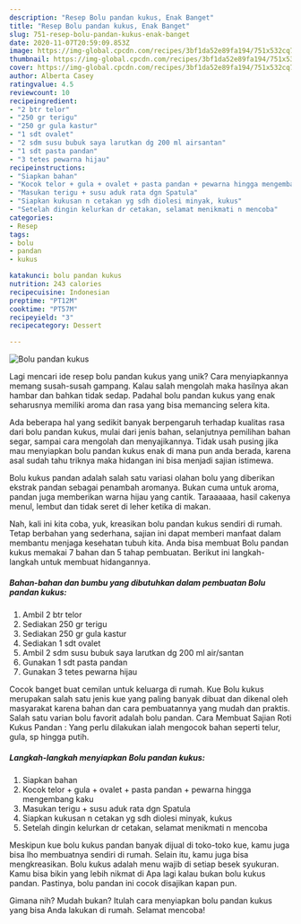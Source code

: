 ```yaml
---
description: "Resep Bolu pandan kukus, Enak Banget"
title: "Resep Bolu pandan kukus, Enak Banget"
slug: 751-resep-bolu-pandan-kukus-enak-banget
date: 2020-11-07T20:59:09.853Z
image: https://img-global.cpcdn.com/recipes/3bf1da52e89fa194/751x532cq70/bolu-pandan-kukus-foto-resep-utama.jpg
thumbnail: https://img-global.cpcdn.com/recipes/3bf1da52e89fa194/751x532cq70/bolu-pandan-kukus-foto-resep-utama.jpg
cover: https://img-global.cpcdn.com/recipes/3bf1da52e89fa194/751x532cq70/bolu-pandan-kukus-foto-resep-utama.jpg
author: Alberta Casey
ratingvalue: 4.5
reviewcount: 10
recipeingredient:
- "2 btr telor"
- "250 gr terigu"
- "250 gr gula kastur"
- "1 sdt ovalet"
- "2 sdm susu bubuk saya larutkan dg 200 ml airsantan"
- "1 sdt pasta pandan"
- "3 tetes pewarna hijau"
recipeinstructions:
- "Siapkan bahan"
- "Kocok telor + gula + ovalet + pasta pandan + pewarna hingga mengembang kaku"
- "Masukan terigu + susu aduk rata dgn Spatula"
- "Siapkan kukusan n cetakan yg sdh diolesi minyak, kukus"
- "Setelah dingin kelurkan dr cetakan, selamat menikmati n mencoba"
categories:
- Resep
tags:
- bolu
- pandan
- kukus

katakunci: bolu pandan kukus 
nutrition: 243 calories
recipecuisine: Indonesian
preptime: "PT12M"
cooktime: "PT57M"
recipeyield: "3"
recipecategory: Dessert

---
```



![Bolu pandan kukus](https://img-global.cpcdn.com/recipes/3bf1da52e89fa194/751x532cq70/bolu-pandan-kukus-foto-resep-utama.jpg)

Lagi mencari ide resep bolu pandan kukus yang unik? Cara menyiapkannya memang susah-susah gampang. Kalau salah mengolah maka hasilnya akan hambar dan bahkan tidak sedap. Padahal bolu pandan kukus yang enak seharusnya memiliki aroma dan rasa yang bisa memancing selera kita.

Ada beberapa hal yang sedikit banyak berpengaruh terhadap kualitas rasa dari bolu pandan kukus, mulai dari jenis bahan, selanjutnya pemilihan bahan segar, sampai cara mengolah dan menyajikannya. Tidak usah pusing jika mau menyiapkan bolu pandan kukus enak di mana pun anda berada, karena asal sudah tahu triknya maka hidangan ini bisa menjadi sajian istimewa.

Bolu kukus pandan adalah salah satu variasi olahan bolu yang diberikan ekstrak pandan sebagai penambah aromanya. Bukan cuma untuk aroma, pandan juga memberikan warna hijau yang cantik. Taraaaaaa, hasil cakenya menul, lembut dan tidak seret di leher ketika di makan.


Nah, kali ini kita coba, yuk, kreasikan bolu pandan kukus sendiri di rumah. Tetap berbahan yang sederhana, sajian ini dapat memberi manfaat dalam membantu menjaga kesehatan tubuh kita. Anda bisa membuat Bolu pandan kukus memakai 7 bahan dan 5 tahap pembuatan. Berikut ini langkah-langkah untuk membuat hidangannya.

<!--inarticleads1-->

##### Bahan-bahan dan bumbu yang dibutuhkan dalam pembuatan Bolu pandan kukus:

1. Ambil 2 btr telor
1. Sediakan 250 gr terigu
1. Sediakan 250 gr gula kastur
1. Sediakan 1 sdt ovalet
1. Ambil 2 sdm susu bubuk saya larutkan dg 200 ml air/santan
1. Gunakan 1 sdt pasta pandan
1. Gunakan 3 tetes pewarna hijau


Cocok banget buat cemilan untuk keluarga di rumah. Kue Bolu kukus merupakan salah satu jenis kue yang paling banyak dibuat dan dikenal oleh masyarakat karena bahan dan cara pembuatannya yang mudah dan praktis. Salah satu varian bolu favorit adalah bolu pandan. Cara Membuat Sajian Roti Kukus Pandan : Yang perlu dilakukan ialah mengocok bahan seperti telur, gula, sp hingga putih. 

<!--inarticleads2-->

##### Langkah-langkah menyiapkan Bolu pandan kukus:

1. Siapkan bahan
1. Kocok telor + gula + ovalet + pasta pandan + pewarna hingga mengembang kaku
1. Masukan terigu + susu aduk rata dgn Spatula
1. Siapkan kukusan n cetakan yg sdh diolesi minyak, kukus
1. Setelah dingin kelurkan dr cetakan, selamat menikmati n mencoba


Meskipun kue bolu kukus pandan banyak dijual di toko-toko kue, kamu juga bisa lho membuatnya sendiri di rumah. Selain itu, kamu juga bisa mengkreasikan. Bolu kukus adalah menu wajib di setiap besek syukuran. Kamu bisa bikin yang lebih nikmat di Apa lagi kalau bukan bolu kukus pandan. Pastinya, bolu pandan ini cocok disajikan kapan pun. 

Gimana nih? Mudah bukan? Itulah cara menyiapkan bolu pandan kukus yang bisa Anda lakukan di rumah. Selamat mencoba!
